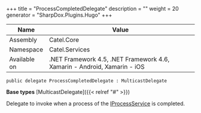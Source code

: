 

+++
title = "ProcessCompletedDelegate" 
description = ""
weight = 20
generator = "SharpDox.Plugins.Hugo"
+++

Name|Value
---|---
Assembly|Catel.Core
Namespace|Catel.Services
Available on|.NET Framework 4.5, .NET Framework 4.6, Xamarin - Android, Xamarin - iOS

```
public delegate ProcessCompletedDelegate : MulticastDelegate
```

**Base types**
[MulticastDelegate]({{< relref "#" >}})

Delegate to invoke when a process of the [IProcessService](#) is completed.

